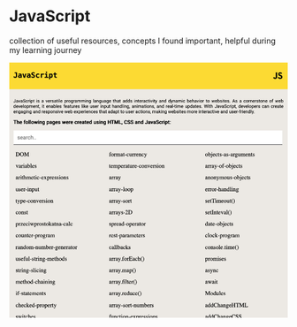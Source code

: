 # JavaScript
collection of useful resources, concepts I found important, helpful during my learning journey

![preview](/preview.png)
